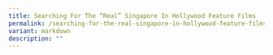 ```yaml
---
title: Searching For The “Real” Singapore In Hollywood Feature Films
permalink: /searching-for-the-real-singapore-in-hollywood-feature-films/
variant: markdown
description: ""
---
```

